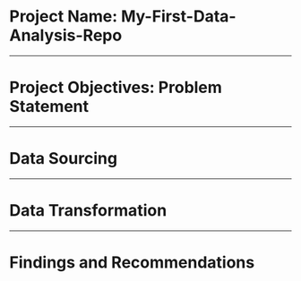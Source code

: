 # Project Name: My-First-Data-Analysis-Repo


----
# Project Objectives: Problem Statement 



----
# Data Sourcing



----
# Data Transformation



----
# Findings and Recommendations
